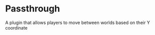 Passthrough
===========

A plugin that allows players to move between worlds based on their Y coordinate
